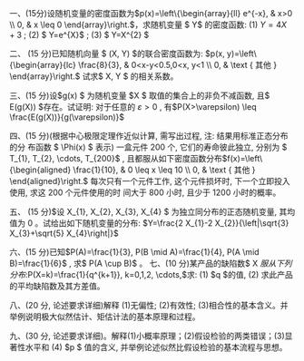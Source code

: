 一、(15分)设随机变量的密度函数为$p(x)=\left\{\begin{array}{ll}
e^{-x}, & x>0 \\
0, & x \leq 0
\end{array}\right.$，求随机变量 $ Y$  的密度函数:
 (1)  $Y=4 X+3$ ;
 (2) $ Y=e^{X}$ ;
 (3) $ Y=X^{2} $
 

 二、  (15 分)已知随机向量 $ (X, Y)  $的联合密度函数为:
 $p(x, y)=\left\{\begin{array}{lc}
\frac{8}{3}, & 0<x-y<0.5,0<x, y<1 \\
0, & \text { 其他 }
\end{array}\right.$
 试求$ X, Y  $ 的相关系数。
 ​

 三、(15 分)设$g(x) $ 为随机变量  $X $ 取值的集合上的非负不减函数, 且$  E(g(X))  $存在。试证明: 对于任意的  $\varepsilon>0$ , 有$P(X>\varepsilon) \leq \frac{E(g(X))}{g(\varepsilon)}$
 ​

 四、(15 分)(根据中心极限定理作近似计算, 需写出过程, 注: 结果用标准正态分布的分 布函数 $ \Phi(x) $ 表示) 一盒元件 200 个, 它们的寿命彼此独立, 分别为 $ T_{1}, T_{2}, \cdots, T_{200}$ , 且都服从如下密度函数分布$f(x)=\left\{\begin{aligned}
\frac{1}{10}, & 0 \leq x \leq 10 \\
0, & \text { 其他 }
\end{aligned}\right.$
 每次只有一个元件工作, 这个元件损坏时, 下一个立即投入使用, 求这 200 个元件使用的时 间大于 800 小时, 且少于 1200 小时的概率。
 ​

 五、 (15 分)$设  X_{1}, X_{2}, X_{3}, X_{4} $ 为独立同分布的正态随机变量, 其均值为 0 。试给出如下随机变量的分布:
 $Y=\frac{2 X_{1}-2 X_{2}}{\left|\sqrt{3} X_{3}+\sqrt{5} X_{4}\right|}$
 ​

 六、(15 分)已知$P(A)=\frac{1}{3}, P(B \mid A)=\frac{1}{4}, P(A \mid B)=\frac{1}{6}$ , 求$  P(A \cup B)$  。
 七、(10 分)某产品的缺陷数$  X  $服从下列分布:$P(X=k)=\frac{1}{q^{k+1}}, k=0,1,2, \cdots,$求: 
 (1)  $q  $的值,
 (2) 求此产品的平均缺陷数及其方差值。
 ​

 八、(20 分, 论述要求详细)解释 (1)无偏性; (2)有效性; (3)相合性的基本含义。并举例说明极大似然估计、矩估计法的基本原理和过程。
 ​

 九、(30 分, 论述要求详细)。解释(1)小概率原理；(2)假设检验的两类错误；(3)显著性水平和 (4)  $p $ 值的含义, 并举例论述似然比假设检验的基本流程与思想。
 

 